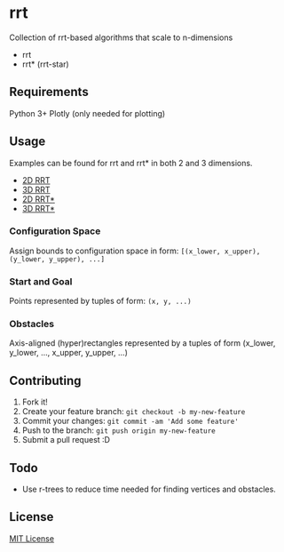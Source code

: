 # rrt

Collection of rrt-based algorithms that scale to n-dimensions
- rrt
- rrt* (rrt-star)

## Requirements

Python 3+
Plotly (only needed for plotting)

## Usage

Examples can be found for rrt and rrt* in both 2 and 3 dimensions.
- [2D RRT](https://plot.ly/~szanlongo/28/example-2d-rrt/)
- [3D RRT](https://plot.ly/~szanlongo/30/example-3d-rrt/)
- [2D RRT*](https://plot.ly/~szanlongo/32/example-2d-rrt/)
- [3D RRT*](https://plot.ly/~szanlongo/34/example-3d-rrt/)

### Configuration Space
Assign bounds to configuration space in form: `[(x_lower, x_upper), (y_lower, y_upper), ...]`

### Start and Goal
Points represented by tuples of form: `(x, y, ...)`

### Obstacles
Axis-aligned (hyper)rectangles represented by a tuples of form (x_lower, y_lower, ..., x_upper, y_upper, ...)

## Contributing

1. Fork it!
2. Create your feature branch: `git checkout -b my-new-feature`
3. Commit your changes: `git commit -am 'Add some feature'`
4. Push to the branch: `git push origin my-new-feature`
5. Submit a pull request :D

## Todo

- Use r-trees to reduce time needed for finding vertices and obstacles.

## License

[MIT License](https://github.com/motion-planning/rrt-algorithms/blob/master/LICENSE)
